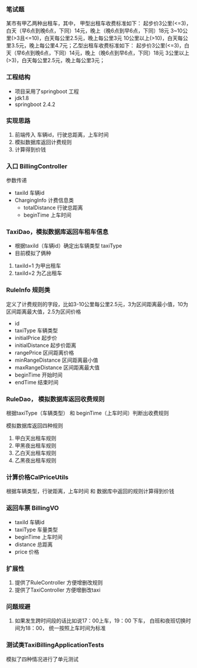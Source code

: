 ### 笔试题
某市有甲乙两种出租车，其中， 甲型出租车收费标准如下： 起步价3公里(<=3)，白天（早6点到晚6点，下同）14元，晚上（晚6点到早6点，下同）18元 3~10公里(>3且<=10)，白天每公里2.5元，晚上每公里3元 10公里以上(>10)，白天每公里3.5元，晚上每公里4.7元；乙型出租车收费标准如下： 起步价3公里(<=3)，白天（早6点到晚6点，下同）14元，晚上（晚6点到早6点，下同）18元 3公里以上(>3)，白天每公里2.5元，晚上每公里3元；


### 工程结构
- 项目采用了springboot 工程
- jdk1.8 
- springboot 2.4.2

### 实现思路
1. 前端传入 车辆id，行驶总距离，上车时间 
2. 模拟数据库返回计费规则
3. 计算得到价钱


### 入口 BillingController

参数传递
- taxiId 车辆id
- ChargingInfo 计费信息类
    - totalDistance 行驶总距离
    - beginTime 上车时间 

### TaxiDao，模拟数据库返回车租车信息

- 根据taxiId（车辆id）确定出车辆类型 taxiType
- 目前模拟了俩种
1. taxiId=1 为甲出租车
2. taxiId=2 为乙出租车

### RuleInfo 规则类
定义了计费规则的字段，比如3-10公里每公里2.5元，3为区间距离最小值，10为区间距离最大值，2.5为区间价格
- id 
- taxiType 车辆类型
- initialPrice  起步价
- initialDistance    起步价距离
- rangePrice 区间距离价格
- minRangeDistance  区间距离最小值
- maxRangeDistance  区间距离最大值
- beginTime 开始时间
- endTime   结束时间


      
### RuleDao， 模拟数据库返回收费规则

根据taxiType（车辆类型） 和 beginTime（上车时间）判断出收费规则

模拟数据库返回四种规则
1. 甲白天出租车规则
2. 甲黑夜出租车规则
3. 乙白天出租车规则
4. 乙黑夜出租车规则

### 计算价格CalPriceUtils
根据车辆类型，行驶距离，上车时间 和 数据库中返回的规则计算得到价钱

### 返回车票 BillingVO 
- taxiId 车辆id
- taxiType 车量类型
- beginTime 上车时间
- distance 总距离
- price 价格

### 扩展性
1. 提供了RuleController 方便增删改规则
2. 提供了TaxiController 方便增删改taxi


### 问题规避
1. 如果发生跨时间段的话比如说17：00上车，19：00 下车，
白班和夜班切换时间为18：00， 统一按照上车时间为标准 

### 测试类TaxiBillingApplicationTests
模拟了四种情况进行了单元测试



